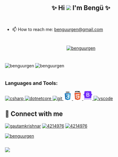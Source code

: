 <h2 align="center">✨ Hi <a href="https://github.com/smyy96/"><img src="https://media.giphy.com/media/hvRJCLFzcasrR4ia7z/giphy.gif" width="25"></a> I'm Bengü ✨</h2>

<br>

- 📫 How to reach me: benguurgen@gmail.com
<!--- 😄 Pronouns: she
 - 👯 I’m looking to collaborate on ...
- 🤔 I’m looking for help with ...
- 💬 Ask me about ...-->

#
<p align="center"> <a href="https://github.com/ryo-ma/github-profile-trophy"><img src="https://github-profile-trophy.vercel.app/?username=benguurgen&&row=1&theme=monokai" alt="benguurgen" /></a></p>



#
<img align="center" width="450" src="https://github-readme-stats.vercel.app/api?username=benguurgen&show_icons=true&theme=radical" alt="benguurgen"/>   <img align="center" src="https://github-readme-stats.vercel.app/api/top-langs?username=benguurgen&show_icons=true&locale=en&layout=compact&langs_count=8&theme=dark" alt="benguurgen"/>
#
<h3 align="left">Languages and Tools:</h3>
<p align="left" >
  <a href="https://docs.microsoft.com/en-us/dotnet/csharp/" target="_blank"> <img src="https://seeklogo.com/images/C/c-sharp-c-logo-02F17714BA-seeklogo.com.png" alt="csharp" width="27" height="30"/> </a>
<a href="https://dotnet.microsoft.com/" target="_blank"> <img src="https://upload.wikimedia.org/wikipedia/commons/thumb/e/ee/.NET_Core_Logo.svg/1200px-.NET_Core_Logo.svg.png" alt="dotnetcore" width="30" height="30"/> </a>
  <a href="https://git-scm.com/" target="_blank"> <img src="https://www.vectorlogo.zone/logos/git-scm/git-scm-icon.svg" alt="git" width="30" height="30"/> </a>
<a href="https://www.w3schools.com/css/" target="_blank"> <img src="https://raw.githubusercontent.com/devicons/devicon/master/icons/css3/css3-original-wordmark.svg" alt="css3" width="28" height="28"/> </a> 
<a href="https://www.w3.org/html/" target="_blank"> <img src="https://raw.githubusercontent.com/devicons/devicon/master/icons/html5/html5-original-wordmark.svg" alt="html5" width="30" height="30"/> </a> 
<a href="https://getbootstrap.com" target="_blank"> <img src="https://raw.githubusercontent.com/devicons/devicon/master/icons/bootstrap/bootstrap-plain-wordmark.svg" alt="bootstrap" width="30" height="30"/> </a>
<a href="https://code.visualstudio.com/" target="_blank"> <img src="https://upload.wikimedia.org/wikipedia/commons/thumb/9/9a/Visual_Studio_Code_1.35_icon.svg/1024px-Visual_Studio_Code_1.35_icon.svg.png" alt="vscode" width="30" height="30"/> </a>

</p>


## 🔗 Connect with me 
<p align="left">
<a href="https://www.linkedin.com/in/benguurgendemir/" target="blank"><img align="center" src="https://raw.githubusercontent.com/rahuldkjain/github-profile-readme-generator/master/src/images/icons/Social/linked-in-alt.svg" alt="gautamkrishnar" height="30" width="40"  /></a>
<a href="https://www.instagram.com/smokincaterpillar/" target="blank"><img align="center" src="https://img.icons8.com/color/48/000000/instagram-new--v1.png" alt="4214976" height="40" width="40" /></a>
<a href="https://github.com/benguurgen" target="blank"><img align="center" src="https://img.icons8.com/color/48/000000/github--v1.png" alt="4214976" /></a>

<a href="mailto:benguurgen@gmail.com" target="blank"><img align="center" src="https://img.icons8.com/color/48/000000/gmail-new.png" alt="benguurgen" height="40" width="40" /></a>  

##
![](https://komarev.com/ghpvc/?username=smyy96&color=red)


